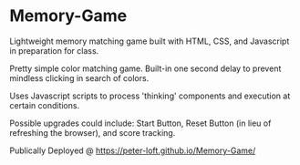 # Memory-Game
Lightweight memory matching game built with HTML, CSS, and Javascript in preparation for class.

Pretty simple color matching game. Built-in one second delay to prevent mindless clicking in search of colors. 

Uses Javascript scripts to process 'thinking' components and execution at certain conditions.

Possible upgrades could include:
Start Button, Reset Button (in lieu of refreshing the browser), and score tracking.

Publically Deployed @ https://peter-loft.github.io/Memory-Game/